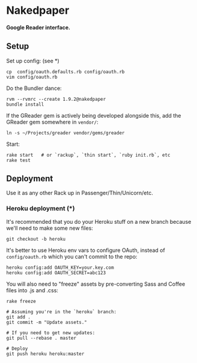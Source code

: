 # Nakedpaper
#### Google Reader interface.

Setup
-----

Set up config: (see *)

    cp  config/oauth.defaults.rb config/oauth.rb
    vim config/oauth.rb

Do the Bundler dance:

    rvm --rvmrc --create 1.9.2@nakedpaper
    bundle install

If the GReader gem is actively being developed alongside this,
add the GReader gem somewhere in `vendor/`:

    ln -s ~/Projects/greader vendor/gems/greader

Start:

    rake start   # or `rackup`, `thin start`, `ruby init.rb`, etc
    rake test

Deployment
----------

Use it as any other Rack up in Passenger/Thin/Unicorn/etc.

### Heroku deployment (*)

It's recommended that you do your Heroku stuff on a new branch
because we'll need to make some new files:

    git checkout -b heroku

It's better to use Heroku env vars to configure OAuth, instead of 
`config/oauth.rb` which you can't commit to the repo:

    heroku config:add OAUTH_KEY=your.key.com
    heroku config:add OAUTH_SECRET=abc123

You will also need to "freeze" assets by pre-converting Sass and Coffee
files into .js and .css:

    rake freeze

    # Assuming you're in the `heroku` branch:
    git add .
    git commit -m "Update assets."

    # If you need to get new updates:
    git pull --rebase . master

    # Deploy
    git push heroku heroku:master
